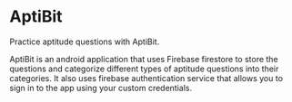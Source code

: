 # AptiBit

Practice aptitude questions with AptiBit.

AptiBit is an android application that uses Firebase firestore to store the questions and categorize different types of aptitude questions into their categories.
It also uses firebase authentication service that allows you to sign in to the app using your custom credentials.
